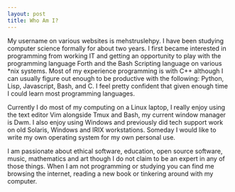 ```yaml
---
layout: post
title: Who Am I?
---
```


My username on various websites is mehstruslehpy. I have been studying computer science formally for about two years. I first became interested in programming from working IT and getting an opportunity to play with the programming language Forth and the Bash Scripting language on various \*nix systems. Most of my experience programming is with C++ although I can usually figure out enough to be productive with the following: Python, Lisp, Javascript, Bash, and C. I feel pretty confident that given enough time I could learn most programming languages.

Currently I do most of my computing on a Linux laptop, I really enjoy using the text editor Vim alongside Tmux and Bash, my current window manager is Dwm. I also enjoy using Windows and previously did tech support work on old Solaris, Windows and IRIX workstations. Someday I would like to write my own operating system for my own personal use.  

I am passionate about ethical software, education, open source software, music, mathematics and art though I do not claim to be an expert in any of those things. When I am not programming or studying you can find me browsing the internet, reading a new book or tinkering around with my computer.

